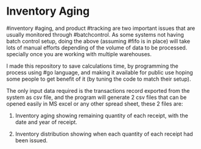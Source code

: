 # Inventory Aging

#inventory #aging, and product #tracking are two important issues that are usually monitored through #batchcontrol. As some systems not having batch control setup, doing the above (assuming #fifo is in place) will take lots of manual efforts depending of the volume of data to be processed. specially once you are working with multiple warehouses.

I made this repository to save calculations time, by programming the process using #go language, and making it available for public use hoping some people to get benefit of it (by tuning the code to match their setup).

The only input data required is the transactions record exported from the system as csv file, and the program will generate 2 csv files that can be opened easily in MS excel or any other spread sheet, these 2 files are:

1. Inventory aging showing remaining quantity of each receipt, with the date and year of receipt.

2. Inventory distribution showing when each quantity of each receipt had been issued.

